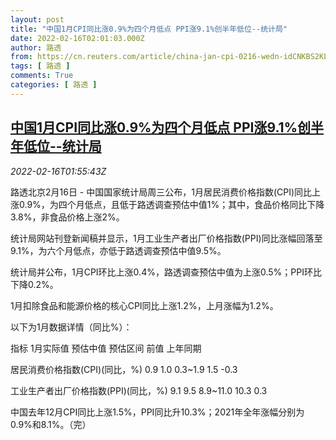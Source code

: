 ```yaml
---
layout: post
title: "中国1月CPI同比涨0.9%为四个月低点 PPI涨9.1%创半年低位--统计局"
date: 2022-02-16T02:01:03.000Z
author: 路透
from: https://cn.reuters.com/article/china-jan-cpi-0216-wedn-idCNKBS2KL055
tags: [ 路透 ]
comments: True
categories: [ 路透 ]
---
```

<!--1644976863000-->
[中国1月CPI同比涨0.9%为四个月低点 PPI涨9.1%创半年低位--统计局](https://cn.reuters.com/article/china-jan-cpi-0216-wedn-idCNKBS2KL055)
------

<div>
<div><i>2022-02-16T01:55:43Z</i></div><p>路透北京2月16日 - 中国国家统计局周三公布，1月居民消费价格指数(CPI)同比上涨0.9%，为四个月低点，且低于路透调查预估中值1%；其中，食品价格同比下降3.8%，非食品价格上涨2%。</p><p>统计局网站刊登新闻稿并显示，1月工业生产者出厂价格指数(PPI)同比涨幅回落至9.1%，为六个月低点，亦低于路透调查预估中值9.5%。</p><p>统计局并公布，1月CPI环比上涨0.4%，路透调查预估中值为上涨0.5%；PPI环比下降0.2%。</p><p>1月扣除食品和能源价格的核心CPI同比上涨1.2%，上月涨幅为1.2%。</p><p>以下为1月数据详情（同比%）：</p><p>指标 1月实际值 预估中值 预估区间 前值 上年同期</p><p>居民消费价格指数(CPI)(同比，%) 0.9 1.0 0.3~1.9 1.5 -0.3</p><p>工业生产者出厂价格指数(PPI)(同比，%) 9.1 9.5 8.9~11.0 10.3 0.3</p><p>中国去年12月CPI同比上涨1.5%，PPI同比升10.3%；2021年全年涨幅分别为0.9%和8.1%。（完）</p>
</div>
